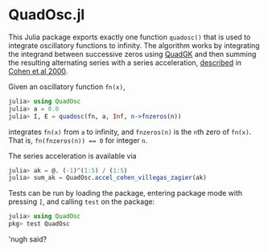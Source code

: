 # QuadOsc.jl

This Julia package exports exactly one function `quadosc()` that is used to
integrate oscillatory functions to infinity. The algorithm works by integrating
the integrand between successive zeros using [QuadGK](1) and then summing the
resulting alternating series with a series acceleration, [described](2) in
[Cohen et al 2000](3).

Given an oscillatory function `fn(x)`,
```julia
julia> using QuadOsc
julia> a = 0.0
julia> I, E = quadosc(fn, a, Inf, n->fnzeros(n))
```
integrates `fn(x)` from `a` to infinity, and `fnzeros(n)` is the `n`th zero of
`fn(x)`. That is, `fn(fnzeros(n)) == 0` for integer `n`.

The series acceleration is available via
```julia
julia> ak = @. (-1)^(1:5) / (1:5)
julia> sum_ak = QuadOsc.accel_cohen_villegas_zagier(ak)
```

Tests can be run by loading the package, entering package mode with pressing
`]`, and calling `test` on the package:
```julia
julia> using QuadOsc
pkg> test QuadOsc
```
'nugh said?


[1]: https://github.com/JuliaMath/QuadGK.jl
[2]: https://people.mpim-bonn.mpg.de/zagier/files/exp-math-9/fulltext.pdf
[3]: https://doi.org/10.1080/10586458.2000.10504632
